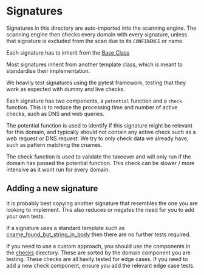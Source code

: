 # Signatures

Signatures in this directory are auto-imported into the scanning engine.  The scanning engine then checks every domain with every signature, unless that signature is excluded from the scan due to its ```CONFIDENCE``` or name.

Each signature has to inherit from the [Base Class](templates/base.py)

Most signatures inherit from another template class, which is meant to standardise their implementation.

We heavily test signatures using the pytest framework, testing that they work as expected with dummy and live checks.

Each signature has two components, a ```potential``` function and a ```check``` function.  This is to reduce the processing time and number of active checks, such as DNS and web queries.

The potential function is used to identify if this signature might be relevant for this domain, and typically should not contain any active check such as a web request or DNS request.  We try to only check data we already have, such as pattern matching the cnames.

The check function is used to validate the takeover and will only run if the domain has passed the potential function.  This check can be slower / more intensive as it wont run for every domain.

## Adding a new signature

It is probably best copying another signature that resembles the one you are looking to implement.  This also reduces or negates the need for you to add your own tests.

If a signature uses a standard template such as [cname_found_but_string_in_body](templates/cname_found_but_string_in_body.py) then there are no further tests required.

If you need to use a custom approach, you should use the components in the [checks](checks/) directory.  These are sorted by the domain component you are testing.  These checks are all havily tested for edge cases.  If you need to add a new check component, ensure you add the relevant edge case tests.